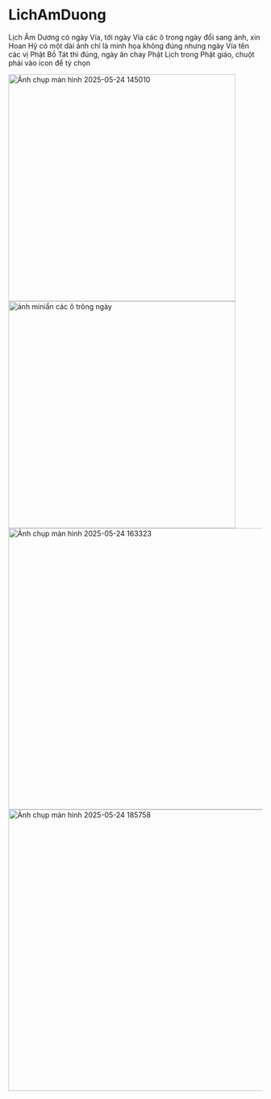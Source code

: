 # LichAmDuong
Lịch Âm Dương có ngày Vía, tới ngày Vía các ô trong ngày đổi sang ảnh, xin Hoan Hỷ có một dài ảnh chỉ là minh họa không đúng nhưng ngày Vía tên các vị Phật Bồ Tát thì đúng, ngày ăn chay Phật Lịch trong Phật giáo, chuột phải vào icon để tỳ chọn


<img width="450" alt="Ảnh chụp màn hình 2025-05-24 145010" src="https://github.com/user-attachments/assets/e20122b9-ade7-4413-b52e-d73524528ba2" />


<img width="450" alt="ảnh miniẩn các ô trông ngày" src="https://github.com/user-attachments/assets/636565df-411e-493f-a27e-fb02b0053912" />

<img width="558" alt="Ảnh chụp màn hình 2025-05-24 163323" src="https://github.com/user-attachments/assets/5393d6a8-717b-4d40-82fb-d3e8af48ac05" />

<img width="558" alt="Ảnh chụp màn hình 2025-05-24 185758" src="https://github.com/user-attachments/assets/3f5ded4e-d872-4ff0-8e98-8ac4d5b70902" />
